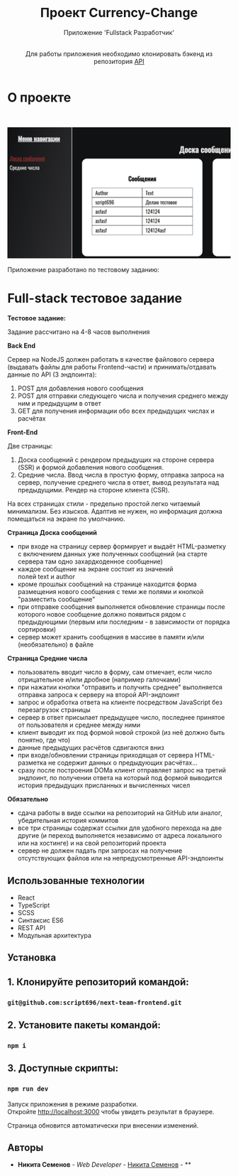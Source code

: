 <br/>

  <h1 align="center">Проект Currency-Change</h3>

  <p align="center">
    Приложение 'Fullstack Разработчик'
    <br/>
    <br/>
   
  </p>
  
  <p align="center">
    Для работы приложения необходимо клонировать бэкенд из репозитория 
     <a align="center" href="https://github.com/script696/next-team-frontend" target="_blank">API</a>
    <br/>
    <br/>
   
  </p>

# О проекте

<p >
    <br/>
</p>

![Screen Shot](https://github.com/script696/next-team-frontend/blob/main/src/assets/images/gh.png)

Приложение разработано по тестовому заданию:

# Full-stack тестовое задание

**Тестовое задание:**

Задание рассчитано на 4-8 часов выполнения

**Back End**

Сервер на NodeJS должен работать в качестве файлового сервера (выдавать файлы для работы Frontend-части) и принимать/отдавать данные по API (3 эндпоинта):

1. POST для добавления нового сообщения
2. POST для отправки следующего числа и получения среднего между ним и предыдущим в ответ
3. GET для получения информации обо всех предыдущих числах и расчётах

**Front-End**

Две страницы:

1. Доска сообщений с рендером предыдущих на стороне сервера (SSR) и формой добавления нового сообщения.
2. Средние числа. Ввод числа в простую форму, отправка запроса на сервер, получение среднего числа в ответ, вывод результата над предыдущими. Рендер на стороне клиента (CSR).

На всех страницах стили - предельно простой легко читаемый минимализм. Без изысков. Адаптив не нужен, но информация должна помещаться на экране по умолчанию.

**Страница Доска сообщений**

- при входе на страницу сервер формирует и выдаёт HTML-разметку с включением данных уже полученных сообщений (на старте сервера там одно захардкоденное сообщение)
- каждое сообщение на экране состоит из значений полей text и author
- кроме прошлых сообщений на странице находится форма размещения нового сообщения c теми же полями и кнопкой "разместить сообщение"
- при отправке сообщения выполняется обновление страницы после которого новое сообщение должно появиться рядом с предыдующими (первым или последним - в зависимости от порядка сортировки)
- сервер может хранить сообщения в массиве в памяти и/или (необязательно) в файле

**Страница Средние числа**

- пользователь вводит число в форму, сам отмечает, если число отрицательное и/или дробное (например галочками)
- при нажатии кнопки "отправить и получить среднее" выполняется отправка запроса к серверу на второй API-эндпоинт
- запрос и обработка ответа на клиенте посредством JavaScript без перезагрузок страницы
- сервер в ответ присылает предыдущее число, последнее принятое от пользователя и среднее между ними
- клиент выводит их под формой новой строкой (из неё должно быть понятно, где что)
- данные предыдущих расчётов сдвигаются вниз
- при входе/обновлении страницы приходящая от сервера HTML-разметка не содержит данных о предыдующих расчётах...
- сразу после построения DOMa клиент отправляет запрос на третий эндпоинт, по получении ответа на который под формой выводится история предыдущих присланных и вычисленных чисел

**Обязательно**

- сдача работы в виде ссылки на репозиторий на GitHub или аналог, убедительная история коммитов
- все три страницы содержат ссылки для удобного перехода на две другие (и переход выполняется независимо от адреса локального или на хостинге) и на свой репозиторий проекта
- сервер не должен падать при запросах на получение отсутствующих файлов или на непредусмотренные API-эндпоинты

## Использованные технологии

- React
- TypeScript
- SCSS
- Синтаксис ES6
- REST API
- Mодульная архитектура

## Установка

## 1. Клонируйте репозиторий командой:

### `git@github.com:script696/next-team-frontend.git`

## 2. Установите пакеты командой:

### `npm i`

## 3. Доступные скрипты:

### `npm run dev`

Запуск приложения в режиме разработки.\
Откройте [http://localhost:3000](http://localhost:3000) чтобы увидеть результат в браузере.

Страница обновится автоматически при внесении изменений.

## Авторы

- **Никита Семенов** - _Web Developer_ - [Никита Семенов](http://niksemenov.ru/) - \*\*
